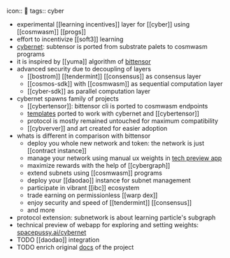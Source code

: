 icon:: 🍄
tags:: cyber

- experimental [[learning incentives]] layer for [[cyber]] using [[cosmwasm]] [[progs]]
- effort to incentivize [[soft3]] learning
- [cybernet](https://github.com/cybercongress/cybernet): subtensor is ported from substrate palets to cosmwasm programs
- it is inspired by [[yuma]] algorithm of [bittensor](https://cyb.ai/oracle/ask/QmUwHh7mKJhVMfnnNuDLeDfkUoknHu9FH9bZiS65MaHL72)
- advanced security due to decoupling of layers
	- [[bostrom]] [[tendermint]] [[consensus]] as consensus layer
	- [[cosmos-sdk]] with [[cosmwasm]] as sequential computation layer
	- [[cyber-sdk]] as parallel computation layer
- cybernet spawns family of projects
	- [[cybertensor]]: bittensor cli is ported to cosmwasm endpoints
	- [templates](https://github.com/cybercongress/cybertensor-subnet-template) ported to work with cybernet and [[cybertensor]]
	- protocol is mostly remained untouched for maximum compatibility
	- [[cybverver]] and art created for easier adoption
- whats is different in comparison with bittensor
	- deploy you whole new network and token: the network is just [[contract instance]]
	- manage your network using manual ux weights in [tech preview app](https://spacepussy.ai/cybernet/subnets/0)
	- maximize rewards with the help of [[cybergraph]]
	- extend subnets using [[cosmwasm]] programs
	- deploy your [[daodao]] instance for subnet management
	- participate in vibrant [[ibc]] ecosystem
	- trade earning on permissionless [[warp dex]]
	- enjoy security and speed of [[tendermint]] [[consensus]]
	- and more
- protocol extension: subnetwork is about learning particle's subgraph
- technical preview of webapp for exploring and setting weights: [spacepussy.ai/cybernet](https://spacepussy.ai/cybernet)
- TODO [[daodao]] integration
- TODO enrich original [docs](https://docs.spacepussy.ai/) of the project